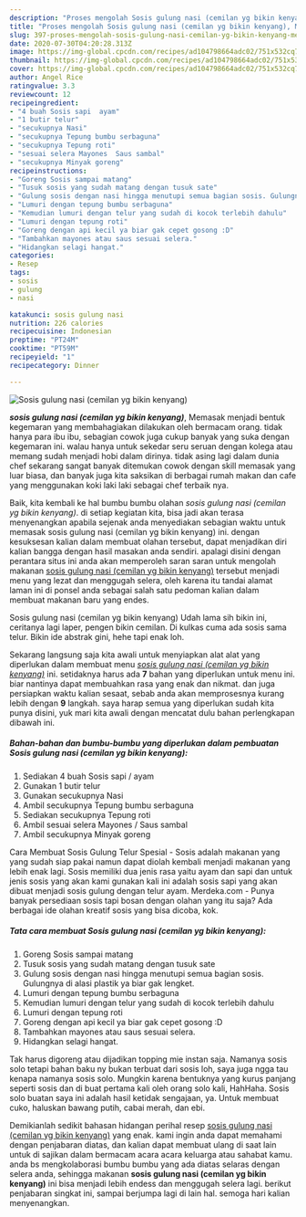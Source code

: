 ```yaml
---
description: "Proses mengolah Sosis gulung nasi (cemilan yg bikin kenyang), Menggugah Selera"
title: "Proses mengolah Sosis gulung nasi (cemilan yg bikin kenyang), Menggugah Selera"
slug: 397-proses-mengolah-sosis-gulung-nasi-cemilan-yg-bikin-kenyang-menggugah-selera
date: 2020-07-30T04:20:28.313Z
image: https://img-global.cpcdn.com/recipes/ad104798664adc02/751x532cq70/sosis-gulung-nasi-cemilan-yg-bikin-kenyang-foto-resep-utama.jpg
thumbnail: https://img-global.cpcdn.com/recipes/ad104798664adc02/751x532cq70/sosis-gulung-nasi-cemilan-yg-bikin-kenyang-foto-resep-utama.jpg
cover: https://img-global.cpcdn.com/recipes/ad104798664adc02/751x532cq70/sosis-gulung-nasi-cemilan-yg-bikin-kenyang-foto-resep-utama.jpg
author: Angel Rice
ratingvalue: 3.3
reviewcount: 12
recipeingredient:
- "4 buah Sosis sapi  ayam"
- "1 butir telur"
- "secukupnya Nasi"
- "secukupnya Tepung bumbu serbaguna"
- "secukupnya Tepung roti"
- "sesuai selera Mayones  Saus sambal"
- "secukupnya Minyak goreng"
recipeinstructions:
- "Goreng Sosis sampai matang"
- "Tusuk sosis yang sudah matang dengan tusuk sate"
- "Gulung sosis dengan nasi hingga menutupi semua bagian sosis. Gulungnya di alasi plastik ya biar gak lengket."
- "Lumuri dengan tepung bumbu serbaguna"
- "Kemudian lumuri dengan telur yang sudah di kocok terlebih dahulu"
- "Lumuri dengan tepung roti"
- "Goreng dengan api kecil ya biar gak cepet gosong :D"
- "Tambahkan mayones atau saus sesuai selera."
- "Hidangkan selagi hangat."
categories:
- Resep
tags:
- sosis
- gulung
- nasi

katakunci: sosis gulung nasi 
nutrition: 226 calories
recipecuisine: Indonesian
preptime: "PT24M"
cooktime: "PT59M"
recipeyield: "1"
recipecategory: Dinner

---
```



![Sosis gulung nasi (cemilan yg bikin kenyang)](https://img-global.cpcdn.com/recipes/ad104798664adc02/751x532cq70/sosis-gulung-nasi-cemilan-yg-bikin-kenyang-foto-resep-utama.jpg)

<b><i>sosis gulung nasi (cemilan yg bikin kenyang)</i></b>, Memasak menjadi bentuk kegemaran yang membahagiakan dilakukan oleh bermacam orang. tidak hanya para ibu ibu, sebagian cowok juga cukup banyak yang suka dengan kegemaran ini. walau hanya untuk sekedar seru seruan dengan kolega atau memang sudah menjadi hobi dalam dirinya. tidak asing lagi dalam dunia chef sekarang sangat banyak ditemukan cowok dengan skill memasak yang luar biasa, dan banyak juga kita saksikan di berbagai rumah makan dan cafe yang menggunakan koki laki laki sebagai chef terbaik nya.

Baik, kita kembali ke hal bumbu bumbu olahan <i>sosis gulung nasi (cemilan yg bikin kenyang)</i>. di setiap kegiatan kita, bisa jadi akan terasa menyenangkan apabila sejenak anda menyediakan sebagian waktu untuk memasak sosis gulung nasi (cemilan yg bikin kenyang) ini. dengan kesuksesan kalian dalam membuat olahan tersebut, dapat menjadikan diri kalian bangga dengan hasil masakan anda sendiri. apalagi disini dengan perantara situs ini anda akan memperoleh saran saran untuk mengolah makanan <u>sosis gulung nasi (cemilan yg bikin kenyang)</u> tersebut menjadi menu yang lezat dan menggugah selera, oleh karena itu tandai alamat laman ini di ponsel anda sebagai salah satu pedoman kalian dalam membuat makanan baru yang endes.

Sosis gulung nasi (cemilan yg bikin kenyang) Udah lama sih bikin ini, ceritanya lagi laper, pengen bikin cemilan. Di kulkas cuma ada sosis sama telur. Bikin ide abstrak gini, hehe tapi enak loh.


Sekarang langsung saja kita awali untuk menyiapkan alat alat yang diperlukan dalam membuat menu <u><i>sosis gulung nasi (cemilan yg bikin kenyang)</i></u> ini. setidaknya harus ada <b>7</b> bahan yang diperlukan untuk menu ini. biar nantinya dapat membuahkan rasa yang enak dan nikmat. dan juga persiapkan waktu kalian sesaat, sebab anda akan memprosesnya kurang lebih dengan <b>9</b> langkah. saya harap semua yang diperlukan sudah kita punya disini, yuk mari kita awali dengan mencatat dulu bahan perlengkapan dibawah ini.

<!--inarticleads1-->

##### Bahan-bahan dan bumbu-bumbu yang diperlukan dalam pembuatan Sosis gulung nasi (cemilan yg bikin kenyang):

1. Sediakan 4 buah Sosis sapi / ayam
1. Gunakan 1 butir telur
1. Gunakan secukupnya Nasi
1. Ambil secukupnya Tepung bumbu serbaguna
1. Sediakan secukupnya Tepung roti
1. Ambil sesuai selera Mayones / Saus sambal
1. Ambil secukupnya Minyak goreng


Cara Membuat Sosis Gulung Telur Spesial - Sosis adalah makanan yang yang sudah siap pakai namun dapat diolah kembali menjadi makanan yang lebih enak lagi. Sosis memiliki dua jenis rasa yaitu ayam dan sapi dan untuk jenis sosis yang akan kami gunakan kali ini adalah sosis sapi yang akan dibuat menjadi sosis gulung dengan telur ayam. Merdeka.com - Punya banyak persediaan sosis tapi bosan dengan olahan yang itu saja? Ada berbagai ide olahan kreatif sosis yang bisa dicoba, kok. 

<!--inarticleads2-->

##### Tata cara membuat Sosis gulung nasi (cemilan yg bikin kenyang):

1. Goreng Sosis sampai matang
1. Tusuk sosis yang sudah matang dengan tusuk sate
1. Gulung sosis dengan nasi hingga menutupi semua bagian sosis. Gulungnya di alasi plastik ya biar gak lengket.
1. Lumuri dengan tepung bumbu serbaguna
1. Kemudian lumuri dengan telur yang sudah di kocok terlebih dahulu
1. Lumuri dengan tepung roti
1. Goreng dengan api kecil ya biar gak cepet gosong :D
1. Tambahkan mayones atau saus sesuai selera.
1. Hidangkan selagi hangat.


Tak harus digoreng atau dijadikan topping mie instan saja. Namanya sosis solo tetapi bahan baku ny bukan terbuat dari sosis loh, saya juga ngga tau kenapa namanya sosis solo. Mungkin karena bentuknya yang kurus panjang seperti sosis dan di buat pertama kali oleh orang solo kali, HahHaha. Sosis solo buatan saya ini adalah hasil ketidak sengajaan, ya. Untuk membuat cuko, haluskan bawang putih, cabai merah, dan ebi. 

Demikianlah sedikit bahasan hidangan perihal resep <u>sosis gulung nasi (cemilan yg bikin kenyang)</u> yang enak. kami ingin anda dapat memahami dengan penjabaran diatas, dan kalian dapat membuat ulang di saat lain untuk di sajikan dalam bermacam acara acara keluarga atau sahabat kamu. anda bs mengkolaborasi bumbu bumbu yang ada diatas selaras dengan selera anda, sehingga makanan <b>sosis gulung nasi (cemilan yg bikin kenyang)</b> ini bisa menjadi lebih endess dan menggugah selera lagi. berikut penjabaran singkat ini, sampai berjumpa lagi di lain hal. semoga hari kalian menyenangkan.
